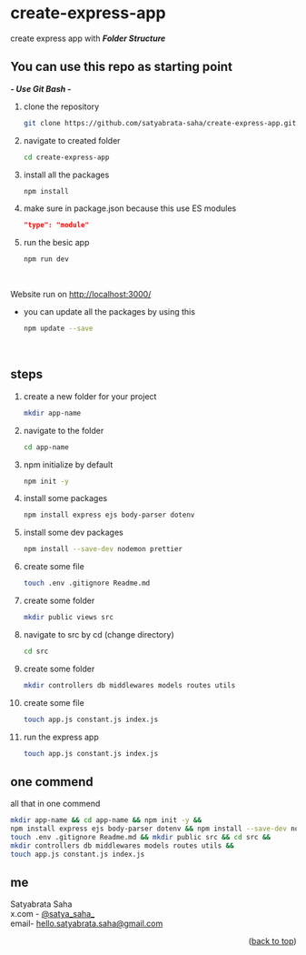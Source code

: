 # create-express-app

create express app with **_Folder Structure_**

## You can use this repo as starting point

**_- Use Git Bash -_**

1. clone the repository

    ```bash
    git clone https://github.com/satyabrata-saha/create-express-app.git
    ```
2. navigate to created folder

    ```bash
    cd create-express-app
    ```
3. install all the packages

    ```bash
    npm install
    ```
4. make sure in package.json because this use ES modules
    ```json
    "type": "module"
    ```
5. run the besic app

    ```bash
    npm run dev
    ```
<br>

Website run on [http://localhost:3000/](http://localhost:3000/)


* you can update all the packages by using this

    ```bash
    npm update --save
    ```
<br>

## steps

1. create a new folder for your project
    ```bash
    mkdir app-name
    ```

2. navigate to the folder
    ```bash
    cd app-name
    ```

3. npm initialize by default
    ```bash
    npm init -y
    ```

4. install some packages
    ```bash
    npm install express ejs body-parser dotenv
    ```

5. install some dev packages
    ```bash
    npm install --save-dev nodemon prettier
    ```
6. create some file
    ```bash
    touch .env .gitignore Readme.md
    ```
7. create some folder
    ```bash
    mkdir public views src
    ```
8. navigate to src by cd (change directory)
    ```bash
    cd src
    ```
9. create some folder
    ```bash
    mkdir controllers db middlewares models routes utils
    ```
10. create some file
    ```bash
    touch app.js constant.js index.js
    ```
11. run the express app
    ```bash
    touch app.js constant.js index.js
    ```

## one commend
all that in one commend
```bash
mkdir app-name && cd app-name && npm init -y &&
npm install express ejs body-parser dotenv && npm install --save-dev nodemon &&
touch .env .gitignore Readme.md && mkdir public src && cd src &&
mkdir controllers db middlewares models routes utils &&
touch app.js constant.js index.js
```

## me

Satyabrata Saha
<br>
x.com - [@satya_saha_](https://x.com/satya_saha_)
<br>
email- hello.satyabrata.saha@gmail.com

<p align="right">(<a href="#readme-top">back to top</a>)</p>


